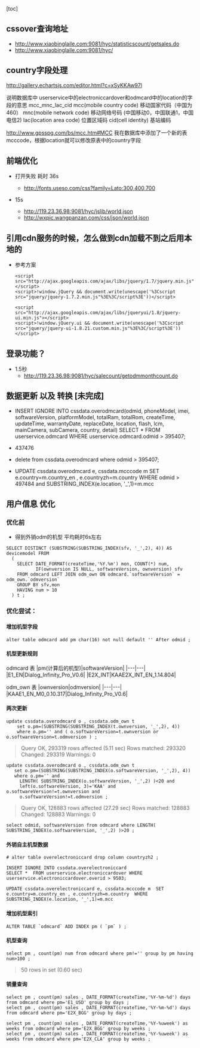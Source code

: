 [toc]
## cssover查询地址
- http://www.xiaobinglaile.com:9081/hyc/statisticscount/getsales.do
- http://www.xiaobinglaile.com:9081/hyc/

## country字段处理
  http://gallery.echartsjs.com/editor.html?c=xSyKKAw97l

  说明数据库中 userservice中的electroniccardover和odmcard中的location的字段的意思  mcc_mnc_lac_cid
  mcc(mobile country code)  移动国家代码（中国为460）
  mnc(mobile network code) 移动网络号码 (中国移动0，中国联通1，中国电信2)
  lac(location area code) 位置区域码
  cid(cell identity) 基站编码

  http://www.gpsspg.com/bs/mcc.htm#MCC
  我在数据库中添加了一个新的表mcccode，根据location就可以修改原表中的country字段


## 前端优化
- 打开失败 耗时 36s
  - http://fonts.useso.com/css?family=Lato:300,400,700

- 15s
  - http://119.23.36.98:9081/hyc/jslib/world.json
  - http://wxpic.wangpanzan.com/css/json/world.json

## 引用cdn服务的时候，怎么做到cdn加载不到之后用本地的
- 参考方案
  ```
  <script src="http://ajax.googleapis.com/ajax/libs/jquery/1.7/jquery.min.js"></script>
  <script>!window.jQuery && document.write(unescape('%3Cscript src="jquery/jquery-1.7.2.min.js"%3E%3C/script%3E'))</script>

  <script src="http://ajax.googleapis.com/ajax/libs/jqueryui/1.8/jquery-ui.min.js"></script>
  <script>!window.jQuery.ui && document.write(unescape('%3Cscript src="jquery/jquery-ui-1.8.21.custom.min.js"%3E%3C/script%3E'))</script>
  ```

## 登录功能？
  - 1.5秒
    - http://119.23.36.98:9081/hyc/salecount/getodmmonthcount.do

## 数据更新 以及 转换 [未完成]
- INSERT IGNORE INTO cssdata.overodmcard(odmid, phoneModel, imei, softwareVersion, platformModel, totalRam, totalRom, createTime, updateTime, warrantyDate, replaceDate, location, flash, lcm, mainCamera, subCamera, country, detail)  SELECT *  FROM userservice.odmcard WHERE userservice.odmcard.odmid > 395407;

- 437476
- delete from cssdata.overodmcard where odmid > 395407;

- UPDATE cssdata.overodmcard e, cssdata.mcccode m  SET e.country=m.country_en , e.countryzh=m.country  WHERE odmid > 497484 and SUBSTRING_INDEX(e.location, '_',1)=m.mcc

## 用户信息 优化
### 优化前
- 得到外销odm的机型  平均耗时6s左右
```
SELECT DISTINCT (SUBSTRING(SUBSTRING_INDEX(sfv, '_',2), 4)) AS devicemodel FROM
  (
    SELECT DATE_FORMAT(createTime,'%Y.%m') mon, COUNT(*) num,
           IF(ownversion IS NULL, softwareVersion, ownversion) sfv
    FROM odmcard LEFT JOIN odm_own ON odmcard.`softwareVersion` = odm_own.`odmversion`
    GROUP BY sfv,mon
    HAVING num > 10
  ) t ;
```

### 优化尝试：
#### 增加机型字段
```
alter table odmcard add pm char(16) not null default '' After odmid ;
```
#### 机型更新规则
odmcard 表
|pm(计算后的机型)|softwareVersion|
|---|---|
|E1_EN|Dialog_Infinity_Pro_V0.6|
|E2X_INT|KAAE2X_INT_EN_1.14.804|


odm_own 表
|ownversion|odmversion|
|---|---|
|KAAE1_EN_M0_0.10.317|Dialog_Infinity_Pro_V0.6|

#### 两次更新
```
update cssdata.overodmcard o , cssdata.odm_own t
	set o.pm=(SUBSTRING(SUBSTRING_INDEX(t.ownversion, '_',2), 4))  	
	where o.pm='' and ( o.softwareVersion=t.ownversion or o.softwareVersion=t.odmversion ) ;
```
> Query OK, 293319 rows affected (5.11 sec)
  Rows matched: 293320  Changed: 293319  Warnings: 0

```
update cssdata.overodmcard o , cssdata.odm_own t
   set o.pm=(SUBSTRING(SUBSTRING_INDEX(o.softwareVersion, '_',2), 4))  	
   where o.pm='' and
     LENGTH( SUBSTRING_INDEX(o.softwareVersion, '_',2) )<20 and
     left(o.softwareVersion, 3)='KAA' and o.softwareVersion!=t.ownversion and
     o.softwareVersion!=t.odmversion ;
```
> Query OK, 128883 rows affected (27.29 sec)
  Rows matched: 128883  Changed: 128883  Warnings: 0

```
select odmid, softwareVersion from odmcard where LENGTH( SUBSTRING_INDEX(o.softwareVersion, '_',2) )>20 ;
```

#### 外销自主机型数据
```
# alter table overelectroniccard drop column countryzh2 ;

INSERT IGNORE INTO cssdata.overelectroniccard
SELECT *  FROM userservice.electroniccardover WHERE userservice.electroniccardover.overid > 9503;

UPDATE cssdata.overelectroniccard e, cssdata.mcccode m  SET e.country=m.country_en , e.countryzh=m.country  WHERE  SUBSTRING_INDEX(e.location, '_',1)=m.mcc

```

#### 增加机型索引
```
ALTER TABLE `odmcard` ADD INDEX pm ( `pm` ) ;
```

#### 机型查询
```
select pm , count(pm) num from odmcard where pm!='' group by pm having num>100 ;
```
> 50 rows in set (0.60 sec)

#### 销量查询
```
select pm , count(pm) sales , DATE_FORMAT(createTime,'%Y-%m-%d') days from odmcard where pm='E1_USD' group by days ;
select pm , count(pm) sales , DATE_FORMAT(createTime,'%Y-%m-%d') days from odmcard where pm='E2X_BGG' group by days ;

select pm , count(pm) sales , DATE_FORMAT(createTime,'%Y-%uweek') as weeks from odmcard where pm='E2X_BGG' group by weeks ;
select pm , count(pm) sales , DATE_FORMAT(createTime,'%Y-%uweek') as weeks from odmcard where pm='E2X_CLA' group by weeks ;
```

